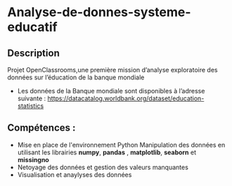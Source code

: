 # Analyse-de-donnes-systeme-educatif
## Description
Projet OpenClassrooms,une première mission d’analyse exploratoire des données sur l’éducation de la banque mondiale

* Les données de la Banque mondiale sont disponibles à l’adresse suivante : https://datacatalog.worldbank.org/dataset/education-statistics
## Compétences :
* Mise en place de l'environnement Python
Manipulation des données en utilisant les librairies **numpy**, **pandas** , **matplotlib**, **seaborn** et **missingno**
* Netoyage des données et gestion des valeurs manquantes
* Visualisation et anaylyses des données
